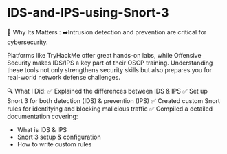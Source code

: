# IDS-and-IPS-using-Snort-3

🔐 Why Its Matters :
➡️Intrusion detection and prevention are critical for cybersecurity. 

Platforms like TryHackMe offer great hands-on labs, while Offensive Security makes IDS/IPS a key part of their OSCP training. Understanding these tools not only strengthens security skills but also prepares you for real-world network defense challenges.


🔍 What I Did:
✅ Explained the differences between IDS & IPS 
✅ Set up Snort 3 for both detection (IDS) & prevention (IPS)
✅ Created custom Snort rules for identifying and blocking malicious traffic
✅ Compiled a detailed documentation covering:
  - What is IDS & IPS 
  - Snort 3 setup & configuration
  - How to write custom rules
